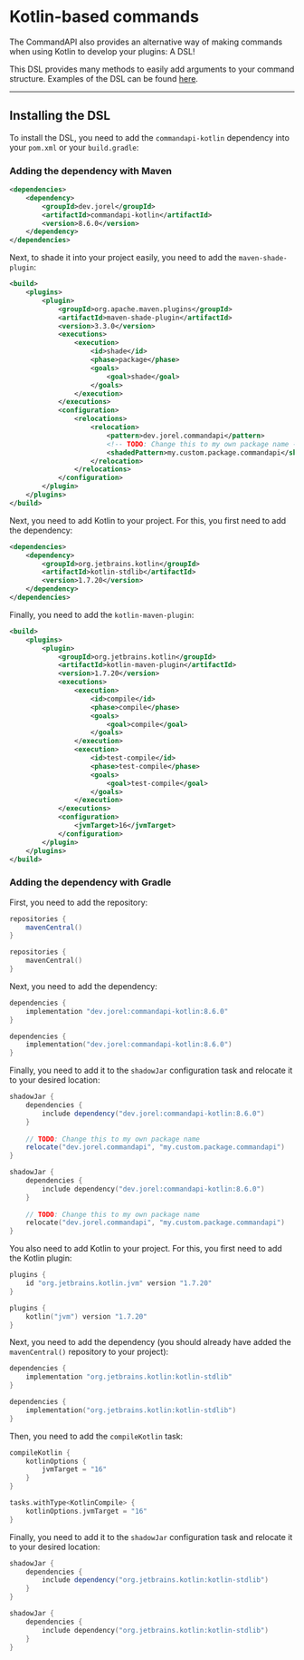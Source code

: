 # Kotlin-based commands

The CommandAPI also provides an alternative way of making commands when using Kotlin to develop your plugins: A DSL!

This DSL provides many methods to easily add arguments to your command structure. Examples of the DSL can be found [here](./kotlindsl.md).

-----

## Installing the DSL
To install the DSL, you need to add the `commandapi-kotlin` dependency into your `pom.xml` or your `build.gradle`:

### Adding the dependency with Maven

```xml
<dependencies>
    <dependency>
        <groupId>dev.jorel</groupId>
        <artifactId>commandapi-kotlin</artifactId>
        <version>8.6.0</version>
    </dependency>
</dependencies>
```

Next, to shade it into your project easily, you need to add the `maven-shade-plugin`:
```xml
<build>
    <plugins>
        <plugin>
            <groupId>org.apache.maven.plugins</groupId>
            <artifactId>maven-shade-plugin</artifactId>
            <version>3.3.0</version>
            <executions>
                <execution>
                    <id>shade</id>
                    <phase>package</phase>
                    <goals>
                        <goal>shade</goal>
                    </goals>
                </execution>
            </executions>
            <configuration>
                <relocations>
                    <relocation>
                        <pattern>dev.jorel.commandapi</pattern>
                        <!-- TODO: Change this to my own package name -->
                        <shadedPattern>my.custom.package.commandapi</shadedPattern>
                    </relocation>
                </relocations>
            </configuration>
        </plugin>
    </plugins>
</build>
```

Next, you need to add Kotlin to your project. For this, you first need to add the dependency:
```xml
<dependencies>
	<dependency>
		<groupId>org.jetbrains.kotlin</groupId>
		<artifactId>kotlin-stdlib</artifactId>
		<version>1.7.20</version>
	</dependency>
</dependencies>
```

Finally, you need to add the `kotlin-maven-plugin`:
```xml
<build>
	<plugins>
		<plugin>
			<groupId>org.jetbrains.kotlin</groupId>
			<artifactId>kotlin-maven-plugin</artifactId>
			<version>1.7.20</version>
			<executions>
				<execution>
					<id>compile</id>
					<phase>compile</phase>
					<goals>
						<goal>compile</goal>
					</goals>
				</execution>
				<execution>
					<id>test-compile</id>
					<phase>test-compile</phase>
					<goals>
						<goal>test-compile</goal>
					</goals>
				</execution>
			</executions>
			<configuration>
				<jvmTarget>16</jvmTarget>
			</configuration>
		</plugin>
	</plugins>
</build>
```

### Adding the dependency with Gradle

First, you need to add the repository:

<div class="multi-pre">

```groovy,build.gradle
repositories {
    mavenCentral()
}
```

```kotlin,build.gradle.kts
repositories {
    mavenCentral()
}
```

</div>

Next, you need to add the dependency:

<div class="multi-pre">

```groovy,build.gradle
dependencies {
    implementation "dev.jorel:commandapi-kotlin:8.6.0"
}
```

```kotlin,build.gradle.kts
dependencies {
    implementation("dev.jorel:commandapi-kotlin:8.6.0")
}
```

</div>

Finally, you need to add it to the `shadowJar` configuration task and relocate it to your desired location:

<div class="multi-pre">

```groovy,build.gradle
shadowJar {
    dependencies {
        include dependency("dev.jorel:commandapi-kotlin:8.6.0")
    }
    
    // TODO: Change this to my own package name
    relocate("dev.jorel.commandapi", "my.custom.package.commandapi")
}
```

```kotlin,build.gradle.kts
shadowJar {
    dependencies {
        include dependency("dev.jorel:commandapi-kotlin:8.6.0")
    }
    
    // TODO: Change this to my own package name
    relocate("dev.jorel.commandapi", "my.custom.package.commandapi")
}
```

</div>

You also need to add Kotlin to your project. For this, you first need to add the Kotlin plugin:

<div class="multi-pre">

```groovy,build.gradle
plugins {
    id "org.jetbrains.kotlin.jvm" version "1.7.20"
}
```

```kotlin,build.gradle.kts
plugins {
    kotlin("jvm") version "1.7.20"
}
```

</div>

Next, you need to add the dependency (you should already have added the `mavenCentral()` repository to your project):

<div class="multi-pre">

```groovy,build.gradle
dependencies {
    implementation "org.jetbrains.kotlin:kotlin-stdlib"
}
```

```kotlin,build.gradle.kts
dependencies {
    implementation("org.jetbrains.kotlin:kotlin-stdlib")
}
```

</div>

Then, you need to add the `compileKotlin` task:

<div class="multi-pre">

```groovy,build.gradle
compileKotlin {
    kotlinOptions {
        jvmTarget = "16"
    }
}
```

```kotlin,build.gradle.kts
tasks.withType<KotlinCompile> {
    kotlinOptions.jvmTarget = "16"
}
```

</div>

Finally, you need to add it to the `shadowJar` configuration task and relocate it to your desired location:

<div class="multi-pre">

```groovy,build.gradle
shadowJar {
    dependencies {
        include dependency("org.jetbrains.kotlin:kotlin-stdlib")
    }
}
```

```kotlin,build.gradle.kts
shadowJar {
    dependencies {
        include dependency("org.jetbrains.kotlin:kotlin-stdlib")
    }
}
```

</div>